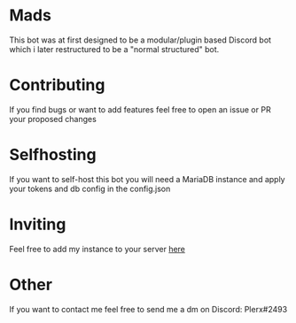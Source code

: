 # Mads
This bot was at first designed to be a modular/plugin based Discord bot which i later restructured to be a "normal structured" bot.

# Contributing
If you find bugs or want to add features feel free to open an issue or PR your proposed changes

# Selfhosting
If you want to self-host this bot you will need a MariaDB instance and apply your tokens and db config in the config.json

# Inviting
Feel free to add my instance to your server [here](https://discord.com/oauth2/authorize?client_id=938105479706578945&scope=bot%20applications.commands&permissions=8)

# Other
If you want to contact me feel free to send me a dm on Discord: Plerx#2493
